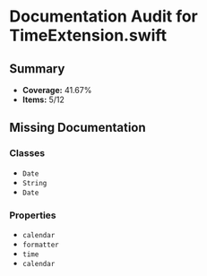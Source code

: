 # Documentation Audit for TimeExtension.swift

## Summary

- **Coverage:** 41.67%
- **Items:** 5/12

## Missing Documentation

### Classes
- `Date`
- `String`
- `Date`

### Properties
- `calendar`
- `formatter`
- `time`
- `calendar`
